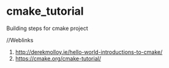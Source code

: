 # cmake_tutorial
Building steps for cmake project

//Weblinks

1. http://derekmolloy.ie/hello-world-introductions-to-cmake/
2. https://cmake.org/cmake-tutorial/
